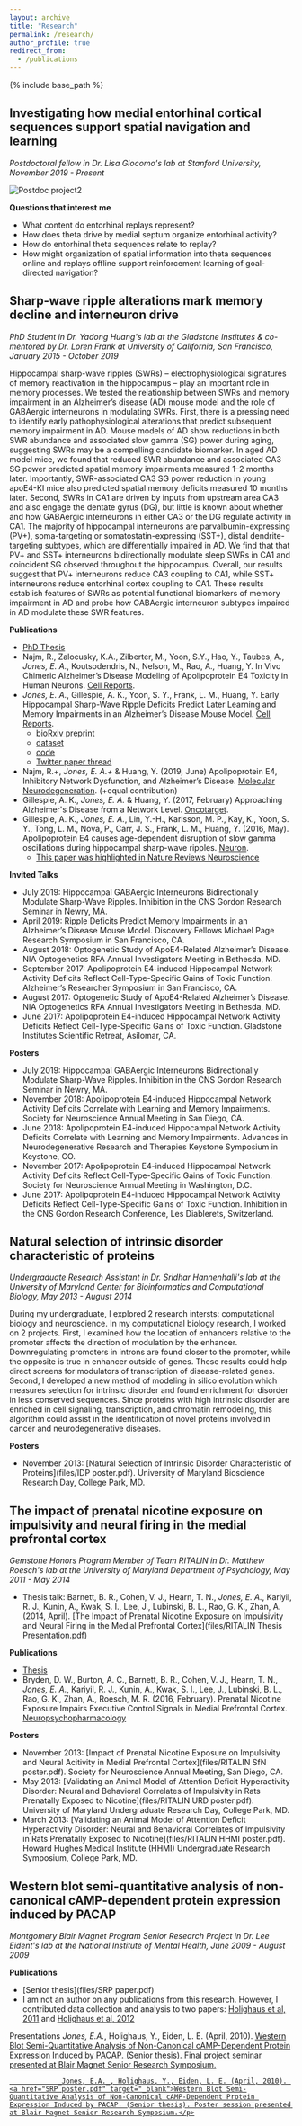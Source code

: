 ```yaml
---
layout: archive
title: "Research"
permalink: /research/
author_profile: true
redirect_from:
  - /publications
---
```


{% include base_path %}

## Investigating how medial entorhinal cortical sequences support spatial navigation and learning
_Postdoctoral fellow in Dr. Lisa Giocomo's lab at Stanford University, November 2019 - Present_

![Postdoc project2](Aims.png)

**Questions that interest me**
* What content do entorhinal replays represent?
* How does theta drive by medial septum organize entorhinal activity?
* How do entorhinal theta sequences relate to replay?
* How might organization of spatial information into theta sequences online and replays offline support reinforcement learning of goal-directed navigation?

## Sharp-wave ripple alterations mark memory decline and interneuron drive
_PhD Student in Dr. Yadong Huang's lab at the Gladstone Institutes & co-mentored by Dr. Loren Frank at University of California, San Francisco, January 2015 - October 2019_

Hippocampal sharp-wave ripples (SWRs) – electrophysiological signatures of memory reactivation in the hippocampus – play an important role in memory processes. We tested the relationship between SWRs and memory impairment in an Alzheimer’s disease (AD) mouse model and the role of GABAergic interneurons in modulating SWRs. First, there is a pressing need to identify early pathophysiological alterations that predict subsequent memory impairment in AD. Mouse models of AD show reductions in both SWR abundance and associated slow gamma (SG) power during aging, suggesting SWRs may be a compelling candidate biomarker. In aged AD model mice, we found that reduced SWR abundance and associated CA3 SG power predicted spatial memory impairments measured 1–2 months later. Importantly, SWR-associated CA3 SG power reduction in young apoE4-KI mice also predicted spatial memory deficits measured 10 months later. Second, SWRs in CA1 are driven by inputs from upstream area CA3 and also engage the dentate gyrus (DG), but little is known about whether and how GABAergic interneurons in either CA3 or the DG regulate activity in CA1. The majority of hippocampal interneurons are parvalbumin-expressing (PV+), soma-targeting or somatostatin-expressing (SST+), distal dendrite-targeting subtypes, which are differentially impaired in AD. We find that that PV+ and SST+ interneurons bidirectionally modulate sleep SWRs in CA1 and coincident SG observed throughout the hippocampus. Overall, our results suggest that PV+ interneurons reduce CA3 coupling to CA1, while SST+ interneurons reduce entorhinal cortex coupling to CA1. These results establish features of SWRs as potential functional biomarkers of memory impairment in AD and probe how GABAergic interneuron subtypes impaired in AD modulate these SWR features.


**Publications**
* [PhD Thesis](https://escholarship.org/uc/item/2bc340d2)
* Najm, R., Zalocusky, K.A., Zilberter, M., Yoon, S.Y., Hao, Y., Taubes, A., _Jones, E. A._, Koutsodendris, N., Nelson, M., Rao, A., Huang, Y. In Vivo Chimeric Alzheimer’s Disease Modeling of Apolipoprotein E4 Toxicity in Human Neurons. [Cell Reports](https://www.sciencedirect.com/science/article/pii/S2211124720309438).
* _Jones, E. A._, Gillespie, A. K., Yoon, S. Y., Frank, L. M., Huang, Y. Early Hippocampal Sharp-Wave Ripple Deficits Predict Later Learning and Memory Impairments in an Alzheimer’s Disease Mouse Model. [Cell Reports](https://www.cell.com/cell-reports/fulltext/S2211-1247(19)31370-1). 
	* [bioRxiv preprint](https://www.biorxiv.org/content/10.1101/596569v1.full)
	* [dataset](http://crcns.org/data-sets/hc/hc-26/about-hc-26)
	* [code](https://github.com/emilyasterjones/SWR-predictions)
	* [Twitter paper thread](https://twitter.com/EmilyAsterJones/status/1196872251192168448)
* Najm, R.+, _Jones, E. A.+_ & Huang, Y. (2019, June) Apolipoprotein E4, Inhibitory Network Dysfunction, and Alzheimer’s Disease. [Molecular Neurodegeneration](https://molecularneurodegeneration.biomedcentral.com/articles/10.1186/s13024-019-0324-6). (+equal contribution)
* Gillespie, A. K., _Jones, E. A._ & Huang, Y. (2017, February) Approaching Alzheimer's Disease from a Network Level. [Oncotarget](https://www.ncbi.nlm.nih.gov/pmc/articles/PMC5354704/).
* Gillespie, A. K., _Jones, E. A._, Lin, Y.-H., Karlsson, M. P., Kay, K., Yoon, S. Y., Tong, L. M., Nova, P., Carr, J. S., Frank, L. M., Huang, Y. (2016, May). Apolipoprotein E4 causes age-dependent disruption of slow gamma oscillations during hippocampal sharp-wave ripples. [Neuron](https://www.sciencedirect.com/science/article/pii/S089662731630068X).
	* [This paper was highlighted in Nature Reviews Neuroscience](https://www.nature.com/articles/nrn.2016.71)
				
**Invited Talks**
* July 2019: Hippocampal GABAergic Interneurons Bidirectionally Modulate Sharp-Wave Ripples. Inhibition in the CNS Gordon Research Seminar in Newry, MA.
* April 2019: Ripple Deficits Predict Memory Impairments in an Alzheimer’s Disease Mouse Model. Discovery Fellows Michael Page Research Symposium in San Francisco, CA.
* August 2018: Optogenetic Study of ApoE4-Related Alzheimer’s Disease. NIA Optogenetics RFA Annual Investigators Meeting in Bethesda, MD.
* September 2017: Apolipoprotein E4-induced Hippocampal Network Activity Deficits Reflect Cell-Type-Specific Gains of Toxic Function. Alzheimer’s Researcher Symposium in San Francisco, CA.
* August 2017: Optogenetic Study of ApoE4-Related Alzheimer’s Disease. NIA Optogenetics RFA Annual Investigators Meeting in Bethesda, MD.
* June 2017: Apolipoprotein E4-induced Hippocampal Network Activity Deficits Reflect Cell-Type-Specific Gains of Toxic Function. Gladstone Institutes Scientific Retreat, Asilomar, CA.

**Posters**
* July 2019: Hippocampal GABAergic Interneurons Bidirectionally Modulate Sharp-Wave Ripples. Inhibition in the CNS Gordon Research Seminar in Newry, MA.
* November 2018: Apolipoprotein E4-induced Hippocampal Network Activity Deficits Correlate with Learning and Memory Impairments. Society for Neuroscience Annual Meeting in San Diego, CA.
* June 2018: Apolipoprotein E4-induced Hippocampal Network Activity Deficits Correlate with Learning and Memory Impairments. Advances in Neurodegenerative Research and Therapies Keystone Symposium in Keystone, CO.
* November 2017: Apolipoprotein E4-induced Hippocampal Network Activity Deficits Reflect Cell-Type-Specific Gains of Toxic Function. Society for Neuroscience Annual Meeting in Washington, D.C.
* June 2017: Apolipoprotein E4-induced Hippocampal Network Activity Deficits Reflect Cell-Type-Specific Gains of Toxic Function. Inhibition in the CNS Gordon Research Conference, Les Diablerets, Switzerland.

				
## Natural selection of intrinsic disorder characteristic of proteins
_Undergraduate Research Assistant in Dr. Sridhar Hannenhalli's lab at the University of Maryland Center for Bioinformatics and Computational Biology, May 2013 - August 2014_

During my undergraduate, I explored 2 research intersts: computational biology and neuroscience. In my computational biology research, I worked on 2 projects. First, I examined how the location of enhancers relative to the promoter affects the direction of modulation by the enhancer. Downregulating promoters in introns are found closer to the promoter, while the opposite is true in enhancer outside of genes. These results could help direct screens for modulators of transcription of disease-related genes. Second, I developed a new method of modeling in silico evolution which measures selection for intrinsic disorder and found enrichment for disorder in less conserved sequences. Since proteins with high intrinsic disorder are enriched in cell signaling, transcription, and chromatin remodeling, this algorithm could assist in the identification of novel proteins involved in cancer and neurodegenerative diseases. 

**Posters**
* November 2013: [Natural Selection of Intrinsic Disorder Characteristic of Proteins](files/IDP poster.pdf). University of Maryland Bioscience Research Day, College Park, MD.

## The impact of prenatal nicotine exposure on impulsivity and neural firing in the medial prefrontal cortex
_Gemstone Honors Program Member of Team RITALIN in Dr. Matthew Roesch's lab at the University of Maryland Department of Psychology, May 2011 - May 2014_

* Thesis talk: Barnett, B. R., Cohen, V. J., Hearn, T. N., _Jones, E. A._, Kariyil, R. J., Kunin, A., Kwak, S. I., Lee, J., Lubinski, B. L., Rao, G. K.,  Zhan, A. (2014, April). [The Impact of Prenatal Nicotine Exposure on Impulsivity and Neural Firing in the Medial Prefrontal Cortex](files/RITALIN Thesis Presentation.pdf)
						
**Publications**
* [Thesis](https://drum.lib.umd.edu/handle/1903/15539)
* Bryden, D. W., Burton, A. C., Barnett, B. R., Cohen, V. J., Hearn, T. N., _Jones, E. A._, Kariyil, R. J., Kunin, A., Kwak, S. I., Lee, J., Lubinski, B. L., Rao, G. K., Zhan, A., Roesch, M. R. (2016, February). Prenatal Nicotine Exposure Impairs Executive Control Signals in Medial Prefrontal Cortex. [Neuropsychopharmacology](https://www.nature.com/articles/npp2015197)

**Posters**
* November 2013: [Impact of Prenatal Nicotine Exposure on Impulsivity and Neural Acitivity in Medial Prefrontal Cortex](files/RITALIN SfN poster.pdf). Society for Neuroscience Annual Meeting, San Diego, CA.
* May 2013: [Validating an Animal Model of Attention Deficit Hyperactivity Disorder: Neural and Behavioral Correlates of Impulsivity in Rats Prenatally Exposed to Nicotine](files/RITALIN URD poster.pdf). University of Maryland Undergraduate Research Day, College Park, MD.
* March 2013:  [Validating an Animal Model of Attention Deficit Hyperactivity Disorder: Neural and Behavioral Correlates of Impulsivity in Rats Prenatally Exposed to Nicotine](files/RITALIN HHMI poster.pdf). Howard Hughes Medical Institute (HHMI) Undergraduate Research Symposium, College Park, MD.</p>

			
## Western blot semi-quantitative analysis of non-canonical cAMP-dependent protein expression induced by PACAP
_Montgomery Blair Magnet Program Senior Research Project in Dr. Lee Eident's lab at the National Institute of Mental Health, June 2009 - August 2009_

**Publications**
* [Senior thesis](files/SRP paper.pdf)
* I am not an author on any publications from this research. However, I contributed data collection and analysis to two papers: [Holighaus et al, 2011](https://www.ncbi.nlm.nih.gov/pmc/articles/PMC3163081/) and [Holighaus et al, 2012](https://www.ncbi.nlm.nih.gov/pmc/articles/PMC3256285/)
				
				
<span class="title">Presentations</span>
				_Jones, E.A._, Holighaus, Y., Eiden, L. E. (April, 2010). <a href="SRP seminar.pdf" target="_blank">Western Blot Semi-Quantitative Analysis of Non-Canonical cAMP-Dependent Protein Expression Induced by PACAP. (Senior thesis). Final project seminar presented at Blair Magnet Senior Research Symposium.
				
				_Jones, E.A._, Holighaus, Y., Eiden, L. E. (April, 2010). <a href="SRP poster.pdf" target="_blank">Western Blot Semi-Quantitative Analysis of Non-Canonical cAMP-Dependent Protein Expression Induced by PACAP. (Senior thesis). Poster session presented at Blair Magnet Senior Research Symposium.</p>


